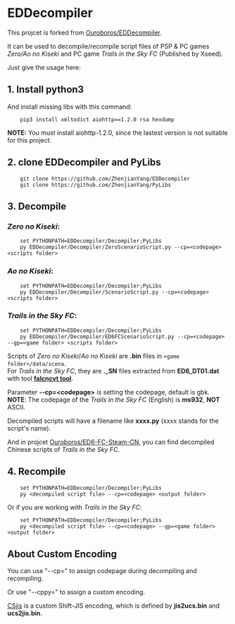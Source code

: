 # EDDecompiler

This projcet is forked from [Ouroboros/EDDecompiler](https://github.com/Ouroboros/EDDecompiler).

It can be used to decompile/recompile script files of PSP & PC games *Zero/Ao no Kiseki* and PC game *Trails in the Sky FC* (Published by Xseed).   

Just give the usage here:   
## 1. Install python3   
And install missing libs with this command:   
```
    pip3 install xmltodict aiohttp==1.2.0 rsa hexdump
```
**NOTE:** You must install aiohttp-1.2.0, since the lastest version is not suitable for this project.

## 2. clone **EDDecompiler** and **PyLibs**   
```
    git clone https://github.com/ZhenjianYang/EDDecompiler   
    git clone https://github.com/ZhenjianYang/PyLibs   
```

## 3. Decompile

### *Zero no Kiseki*:   
```
    set PYTHONPATH=EDDecompiler/Decompiler;PyLibs
    py EDDecompiler/Decompiler/ZeroScenarioScript.py --cp=<codepage> <scripts folder> 
```
### *Ao no Kiseki*:   
```
    set PYTHONPATH=EDDecompiler/Decompiler;PyLibs
    py EDDecompiler/Decompiler/ScenarioScript.py --cp=<codepage> <scripts folder>  
```
### *Trails in the Sky FC*:   
```
    set PYTHONPATH=EDDecompiler/Decompiler;PyLibs
    py EDDecompiler/Decompiler/ED6FCScenarioScript.py --cp=<codepage> --gp=<game folder> <scripts folder> 
```

Scripts of *Zero no Kiseki*/*Ao no Kiseki* are **\.bin** files in `<game folder>/data/scena`.    
For *Trails in the Sky FC*, they are **\.\_SN** files extracted from **ED6_DT01.dat** with tool [**falcncvt tool**](http://www.pokanchan.jp/dokuwiki/software/falcnvrt/start). 

Parameter **--cp=\<codepage\>** is setting the codepage, default is gbk.   
**NOTE**: The codepage of the *Trails in the Sky FC* (English) is **ms932**, **NOT** ASCII.

Decompiled scripts will have a filename like **xxxx.py** (xxxx stands for the script's name).

And in projcet [Ouroboros/ED6-FC-Steam-CN](https://github.com/Ouroboros/ED6-FC-Steam-CN), you can find 
decompiled Chinese scripts of *Trails in the Sky FC*. 

## 4. Recompile   
```
    set PYTHONPATH=EDDecompiler/Decompiler;PyLibs
    py <decompiled script file> --cp=<codepage> <output folder>
```
Or if you are working with *Trails in the Sky FC*:   
```
    set PYTHONPATH=EDDecompiler/Decompiler;PyLibs
    py <decompiled script file> --cp=<codepage> --gp=<game folder> <output folder>
```

## About Custom Encoding

You can use "--cp=<codepage>" to assign codepage during decompiling and recompiling.

Or use "--cppy=<path of python script of encoding>" to assign a custom encoding.

[CSjis](https://github.com/ZhenjianYang/CSjis) is a custom Shift-JIS encoding,
which is defined by **jis2ucs.bin** and **ucs2jis.bin**.
